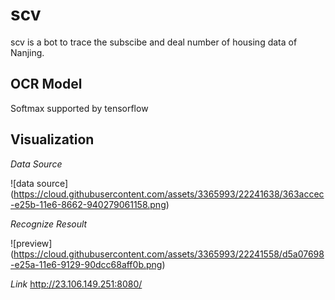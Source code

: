 # scv
scv is a bot to trace the subscibe and deal number of housing data of Nanjing.

## OCR Model
Softmax supported by tensorflow

## Visualization
*Data Source*

![data source] (https://cloud.githubusercontent.com/assets/3365993/22241638/363accec-e25b-11e6-8662-940279061158.png)

*Recognize Resoult*

![preview] (https://cloud.githubusercontent.com/assets/3365993/22241558/d5a07698-e25a-11e6-9129-90dcc68aff0b.png)

*Link*
http://23.106.149.251:8080/
